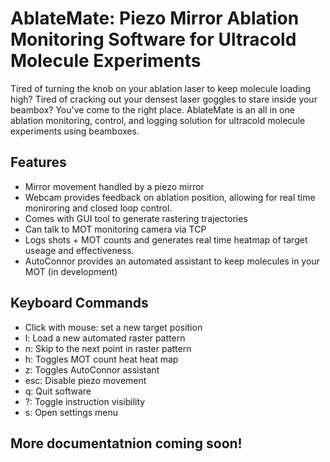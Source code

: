 # AblateMate: Piezo Mirror Ablation Monitoring Software for Ultracold Molecule Experiments
Tired of turning the knob on your ablation laser to keep molecule loading high? Tired of cracking out your densest laser goggles to stare inside your beambox? You've come to the right place. AblateMate is an all in one ablation monitoring, control, and logging solution for ultracold molecule experiments using beamboxes.

## Features
- Mirror movement handled by a piezo mirror
- Webcam provides feedback on ablation position, allowing for real time moniroring and closed loop control.
- Comes with GUI tool to generate rastering trajectories
- Can talk to MOT monitoring camera via TCP
- Logs shots + MOT counts and generates real time heatmap of target useage and effectiveness.
- AutoConnor provides an automated assistant to keep molecules in your MOT (in development)

## Keyboard Commands
  - Click with mouse: set a new target position
  - l: Load a new automated raster pattern
  - n: Skip to the next point in raster pattern
  - h: Toggles MOT count heat heat map
  - z: Toggles AutoConnor assistant
  - esc: Disable piezo movement
  - q: Quit software
  - ?: Toggle instruction visibility
  - s: Open settings menu

## More documentatnion coming soon!
